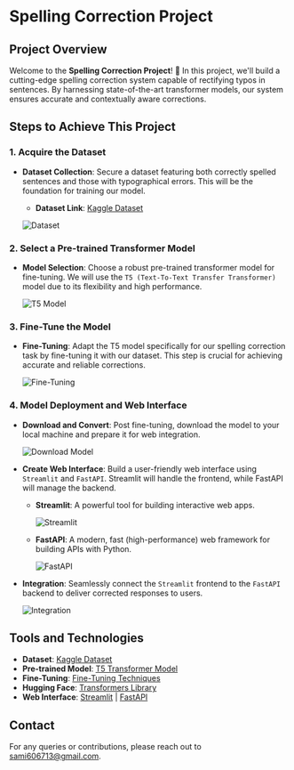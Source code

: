 # Spelling Correction Project

## Project Overview
Welcome to the **Spelling Correction Project**! 🎯 In this project, we'll build a cutting-edge spelling correction system capable of rectifying typos in sentences. By harnessing state-of-the-art transformer models, our system ensures accurate and contextually aware corrections.

## Steps to Achieve This Project

### 1. Acquire the Dataset
- **Dataset Collection**: Secure a dataset featuring both correctly spelled sentences and those with typographical errors. This will be the foundation for training our model.

  - **Dataset Link**: [Kaggle Dataset](https://www.kaggle.com/competitions/ml-olympiad-multilingual-spell-correction)

  ![Dataset](https://via.placeholder.com/600x400.png?text=Dataset)

### 2. Select a Pre-trained Transformer Model
- **Model Selection**: Choose a robust pre-trained transformer model for fine-tuning. We will use the `T5 (Text-To-Text Transfer Transformer)` model due to its flexibility and high performance.

  ![T5 Model](https://huggingface.co/transformers/_static/t5.png)

### 3. Fine-Tune the Model
- **Fine-Tuning**: Adapt the T5 model specifically for our spelling correction task by fine-tuning it with our dataset. This step is crucial for achieving accurate and reliable corrections.

  ![Fine-Tuning](https://via.placeholder.com/600x400.png?text=Fine-Tuning)

### 4. Model Deployment and Web Interface
- **Download and Convert**: Post fine-tuning, download the model to your local machine and prepare it for web integration.

  ![Download Model](https://via.placeholder.com/600x400.png?text=Download+Model)

- **Create Web Interface**: Build a user-friendly web interface using `Streamlit` and `FastAPI`. Streamlit will handle the frontend, while FastAPI will manage the backend.

  - **Streamlit**: A powerful tool for building interactive web apps.
  
    ![Streamlit](https://streamlit.io/images/brand/streamlit-logo-primary-colormark-darktext.svg) 

  - **FastAPI**: A modern, fast (high-performance) web framework for building APIs with Python.

    ![FastAPI](https://fastapi.tiangolo.com/img/logo-margin/logo-teal.png)

- **Integration**: Seamlessly connect the `Streamlit` frontend to the `FastAPI` backend to deliver corrected responses to users.

  ![Integration](https://via.placeholder.com/600x400.png?text=API+Integration)

## Tools and Technologies
- **Dataset**: [Kaggle Dataset](https://www.kaggle.com/competitions/ml-olympiad-multilingual-spell-correction)
- **Pre-trained Model**: [T5 Transformer Model](https://huggingface.co/transformers/model_doc/t5.html)
- **Fine-Tuning**: [Fine-Tuning Techniques](https://huggingface.co/transformers/training.html)
- **Hugging Face**: [Transformers Library](https://huggingface.co/transformers/)
- **Web Interface**: [Streamlit](https://streamlit.io/) | [FastAPI](https://fastapi.tiangolo.com/)

## Contact
For any queries or contributions, please reach out to [sami606713@gmail.com](mailto:sami606713@gmail.com).

